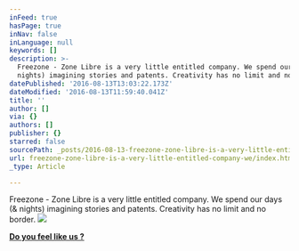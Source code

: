 ```yaml
---
inFeed: true
hasPage: true
inNav: false
inLanguage: null
keywords: []
description: >-
  Freezone - Zone Libre is a very little entitled company. We spend our days (&
  nights) imagining stories and patents. Creativity has no limit and no border.
datePublished: '2016-08-13T13:03:22.173Z'
dateModified: '2016-08-13T11:59:40.041Z'
title: ''
author: []
via: {}
authors: []
publisher: {}
starred: false
sourcePath: _posts/2016-08-13-freezone-zone-libre-is-a-very-little-entitled-company-we.md
url: freezone-zone-libre-is-a-very-little-entitled-company-we/index.html
_type: Article

---
```

Freezone - Zone Libre is a very little entitled company. We spend our days (& nights) imagining stories and patents. Creativity has no limit and no border.
![](https://the-grid-user-content.s3-us-west-2.amazonaws.com/a2110e32-6854-4e0d-a900-14290d87429b.jpg)

**[Do you feel like us ?][0]**

[0]: null